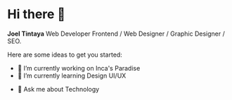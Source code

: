 # Hi there 👋


**Joel Tintaya** Web Developer Frontend / Web Designer / Graphic Designer / SEO.

Here are some ideas to get you started:

- 🔭 I’m currently working on Inca's Paradise
- 🌱 I’m currently learning Design UI/UX
<!--
- 👯 I’m looking to collaborate on ...
- 🤔 I’m looking for help with ...
-->
- 💬 Ask me about Technology

